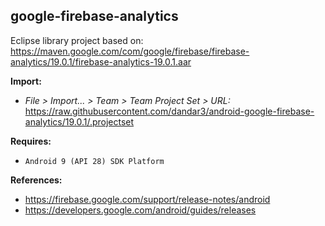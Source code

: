 ## google-firebase-analytics

Eclipse library project based on:<br/>
https://maven.google.com/com/google/firebase/firebase-analytics/19.0.1/firebase-analytics-19.0.1.aar

**Import:**
- _File > Import... > Team > Team Project Set > URL:_<br/>
  https://raw.githubusercontent.com/dandar3/android-google-firebase-analytics/19.0.1/.projectset

**Requires:**
- `Android 9 (API 28) SDK Platform`

**References:**
- https://firebase.google.com/support/release-notes/android
- https://developers.google.com/android/guides/releases